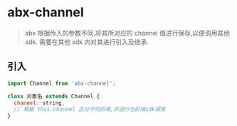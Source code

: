 # abx-channel

> abx 根据传入的参数不同,将其所对应的 channel 值进行保存,以便调用其他 sdk.
> 需要在其他 sdk 内对其进行引入及继承.

## 引入
``` javascript
import Channel from 'abx-channel';

class 对象名 extends Channel {
  channel: string,
  // 根据 this.channel 区分不同的端,并进行当前端sdk调用
}
```